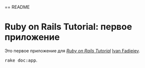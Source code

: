 == README

# Ruby on Rails Tutorial: первое приложение

Это первое приложение для
[*Ruby on Rails Tutorial*](http://railstutorial.org/)
 [Ivan Fadieiev](http://github.com/ivan-fadieiev).

<tt>rake doc:app</tt>.
